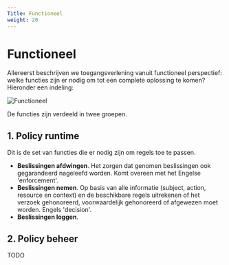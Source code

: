 ```yaml
---
Title: Functioneel
weight: 20
---
```


# Functioneel

Allereerst beschrijven we toegangsverlening vanuit functioneel perspectief: welke functies zijn er nodig om tot een
complete oplossing te komen? Hieronder een indeling:

![Functioneel](/ftv/images/functioneel.png)

De functies zijn verdeeld in twee groepen.

## 1. Policy runtime

Dit is de set van functies die er nodig zijn om regels toe te passen. 

- **Beslissingen afdwingen**. Het zorgen dat genomen beslissingen ook gegarandeerd nageleefd worden. Komt overeen met het Engelse 'enforcement'.
- **Beslissingen nemen**. Op basis van alle informatie (subject, action, resource en context) en de beschikbare regels uitrekenen of het verzoek
gehonoreerd, voorwaardelijk gehonoreerd of afgewezen moet worden. Engels 'decision'.
- **Beslissingen loggen**.

## 2. Policy beheer

TODO
